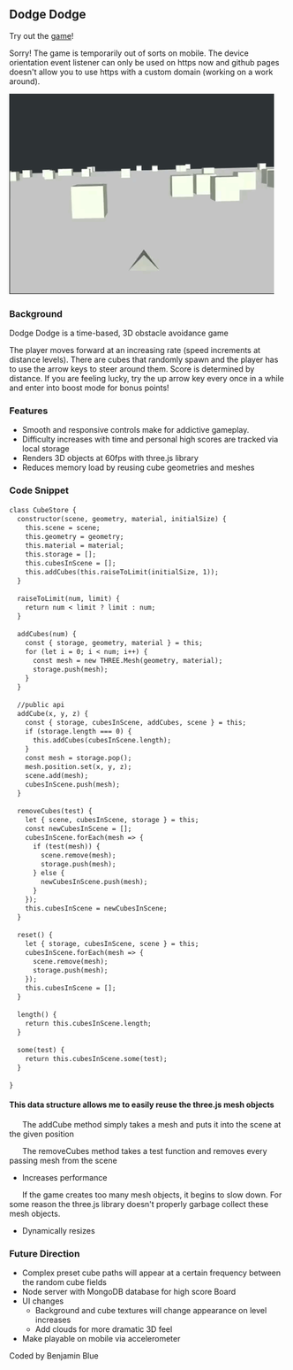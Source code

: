## Dodge Dodge

Try out the [game](https://dalthecow.github.io/DodgeDodge)!

Sorry! The game is temporarily out of sorts on mobile. The device orientation event listener can only be used on https now and github pages doesn't allow you to use https with a custom domain (working on a work around).


![DodgeDodge demo](/images/DodgeDodge.gif)

### Background

Dodge Dodge is a time-based, 3D obstacle avoidance game

The player moves forward at an increasing rate (speed increments at distance levels). There are cubes that randomly spawn and the player has to use the arrow keys to steer around them. Score is determined by distance. If you are feeling lucky, try the up arrow key every once in a while and enter into boost mode for bonus points!

### Features

- Smooth and responsive controls make for addictive gameplay.
- Difficulty increases with time and personal high scores are tracked via local storage
- Renders 3D objects at 60fps with three.js library
- Reduces memory load by reusing cube geometries and meshes

### Code Snippet

```
class CubeStore {
  constructor(scene, geometry, material, initialSize) {
    this.scene = scene;
    this.geometry = geometry;
    this.material = material;
    this.storage = [];
    this.cubesInScene = [];
    this.addCubes(this.raiseToLimit(initialSize, 1));
  }

  raiseToLimit(num, limit) {
    return num < limit ? limit : num;
  }

  addCubes(num) {
    const { storage, geometry, material } = this;
    for (let i = 0; i < num; i++) {
      const mesh = new THREE.Mesh(geometry, material);
      storage.push(mesh);
    }
  }

  //public api
  addCube(x, y, z) {
    const { storage, cubesInScene, addCubes, scene } = this;
    if (storage.length === 0) {
      this.addCubes(cubesInScene.length);
    }
    const mesh = storage.pop();
    mesh.position.set(x, y, z);
    scene.add(mesh);
    cubesInScene.push(mesh);
  }

  removeCubes(test) {
    let { scene, cubesInScene, storage } = this;
    const newCubesInScene = [];
    cubesInScene.forEach(mesh => {
      if (test(mesh)) {
        scene.remove(mesh);
        storage.push(mesh);
      } else {
        newCubesInScene.push(mesh);
      }
    });
    this.cubesInScene = newCubesInScene;
  }

  reset() {
    let { storage, cubesInScene, scene } = this;
    cubesInScene.forEach(mesh => {
      scene.remove(mesh);
      storage.push(mesh);
    });
    this.cubesInScene = [];
  }

  length() {
    return this.cubesInScene.length;
  }

  some(test) {
    return this.cubesInScene.some(test);
  }

}
```

#### This data structure allows me to easily reuse the three.js mesh objects
&nbsp;&nbsp;&nbsp;&nbsp;&nbsp;&nbsp;The addCube method simply takes a mesh and puts it into the scene at the given position

&nbsp;&nbsp;&nbsp;&nbsp;&nbsp;&nbsp;The removeCubes method takes a test function and removes every passing mesh from the scene
* Increases performance

&nbsp;&nbsp;&nbsp;&nbsp;&nbsp;&nbsp;If the game creates too many mesh objects, it begins to slow down. For some reason the three.js library doesn't properly garbage collect these mesh objects.
* Dynamically resizes

### Future Direction

- Complex preset cube paths will appear at a certain frequency between the random cube fields
- Node server with MongoDB database for high score Board
- UI changes
  - Background and cube textures will change appearance on level increases
  - Add clouds for more dramatic 3D feel
- Make playable on mobile via accelerometer

Coded by Benjamin Blue

